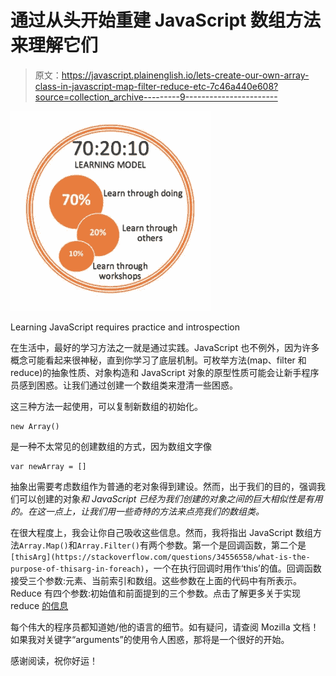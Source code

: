 # 通过从头开始重建 JavaScript 数组方法来理解它们

> 原文：<https://javascript.plainenglish.io/lets-create-our-own-array-class-in-javascript-map-filter-reduce-etc-7c46a440e608?source=collection_archive---------9----------------------->

![](img/5322dc5ef41dd6ba313c8322dfa071c6.png)

Learning JavaScript requires practice and introspection

在生活中，最好的学习方法之一就是通过实践。JavaScript 也不例外，因为许多概念可能看起来很神秘，直到你学习了底层机制。可枚举方法(map、filter 和 reduce)的抽象性质、对象构造和 JavaScript 对象的原型性质可能会让新手程序员感到困惑。让我们通过创建一个数组类来澄清一些困惑。

这三种方法一起使用，可以复制新数组的初始化。

```
new Array()
```

是一种不太常见的创建数组的方式，因为数组文字像

```
var newArray = []
```

抽象出需要考虑数组作为普通的老对象得到建设。然而，出于我们的目的，强调我们可以创建的对象*和 JavaScript 已经为我们创建的对象之间的巨大相似性是有用的。在这一点上，让我们用一些奇特的方法来点亮我们的数组类。*

在很大程度上，我会让你自己吸收这些信息。然而，我将指出 JavaScript 数组方法`Array.Map()`和`Array.Filter()`有两个参数。第一个是回调函数，第二个是`[thisArg](https://stackoverflow.com/questions/34556558/what-is-the-purpose-of-thisarg-in-foreach)`，一个在执行回调时用作‘this’的值。回调函数接受三个参数:元素、当前索引和数组。这些参数在上面的代码中有所表示。Reduce 有四个参数:初始值和前面提到的三个参数。点击了解更多关于实现 reduce [的信息](https://medium.com/javascript-in-plain-english/javascript-reduce-in-action-249fd6aec4c4)

每个伟大的程序员都知道她/他的语言的细节。如有疑问，请查阅 Mozilla 文档！如果我对关键字“arguments”的使用令人困惑，那将是一个很好的开始。

感谢阅读，祝你好运！